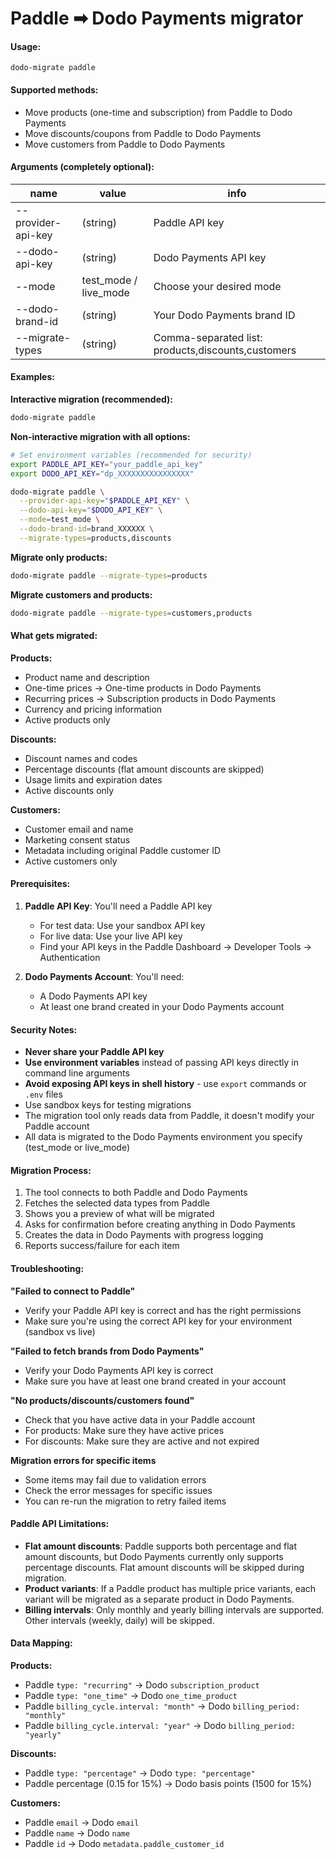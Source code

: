 # Paddle ➡ Dodo Payments migrator

#### Usage:
```
dodo-migrate paddle
```

#### Supported methods:
- Move products (one-time and subscription) from Paddle to Dodo Payments
- Move discounts/coupons from Paddle to Dodo Payments
- Move customers from Paddle to Dodo Payments

#### Arguments (completely optional):
| name | value | info
|--- | --- | ---
| --provider-api-key | (string) | Paddle API key
| --dodo-api-key | (string) | Dodo Payments API key
| --mode | test_mode / live_mode | Choose your desired mode
| --dodo-brand-id | (string) | Your Dodo Payments brand ID
| --migrate-types | (string) | Comma-separated list: products,discounts,customers

#### Examples:

**Interactive migration (recommended):**
```bash
dodo-migrate paddle
```

**Non-interactive migration with all options:**
```bash
# Set environment variables (recommended for security)
export PADDLE_API_KEY="your_paddle_api_key"
export DODO_API_KEY="dp_XXXXXXXXXXXXXXXX"

dodo-migrate paddle \
  --provider-api-key="$PADDLE_API_KEY" \
  --dodo-api-key="$DODO_API_KEY" \
  --mode=test_mode \
  --dodo-brand-id=brand_XXXXXX \
  --migrate-types=products,discounts
```

**Migrate only products:**
```bash
dodo-migrate paddle --migrate-types=products
```

**Migrate customers and products:**
```bash
dodo-migrate paddle --migrate-types=customers,products
```

#### What gets migrated:

**Products:**
- Product name and description
- One-time prices → One-time products in Dodo Payments
- Recurring prices → Subscription products in Dodo Payments
- Currency and pricing information
- Active products only

**Discounts:**
- Discount names and codes
- Percentage discounts (flat amount discounts are skipped)
- Usage limits and expiration dates
- Active discounts only

**Customers:**
- Customer email and name
- Marketing consent status
- Metadata including original Paddle customer ID
- Active customers only

#### Prerequisites:

1. **Paddle API Key**: You'll need a Paddle API key
   - For test data: Use your sandbox API key
   - For live data: Use your live API key
   - Find your API keys in the Paddle Dashboard → Developer Tools → Authentication

2. **Dodo Payments Account**: You'll need:
   - A Dodo Payments API key
   - At least one brand created in your Dodo Payments account

#### Security Notes:

- **Never share your Paddle API key**
- **Use environment variables** instead of passing API keys directly in command line arguments
- **Avoid exposing API keys in shell history** - use `export` commands or `.env` files
- Use sandbox keys for testing migrations
- The migration tool only reads data from Paddle, it doesn't modify your Paddle account
- All data is migrated to the Dodo Payments environment you specify (test_mode or live_mode)

#### Migration Process:

1. The tool connects to both Paddle and Dodo Payments
2. Fetches the selected data types from Paddle
3. Shows you a preview of what will be migrated
4. Asks for confirmation before creating anything in Dodo Payments
5. Creates the data in Dodo Payments with progress logging
6. Reports success/failure for each item

#### Troubleshooting:

**"Failed to connect to Paddle"**
- Verify your Paddle API key is correct and has the right permissions
- Make sure you're using the correct API key for your environment (sandbox vs live)

**"Failed to fetch brands from Dodo Payments"**
- Verify your Dodo Payments API key is correct
- Make sure you have at least one brand created in your account

**"No products/discounts/customers found"**
- Check that you have active data in your Paddle account
- For products: Make sure they have active prices
- For discounts: Make sure they are active and not expired

**Migration errors for specific items**
- Some items may fail due to validation errors
- Check the error messages for specific issues
- You can re-run the migration to retry failed items

#### Paddle API Limitations:

- **Flat amount discounts**: Paddle supports both percentage and flat amount discounts, but Dodo Payments currently only supports percentage discounts. Flat amount discounts will be skipped during migration.
- **Product variants**: If a Paddle product has multiple price variants, each variant will be migrated as a separate product in Dodo Payments.
- **Billing intervals**: Only monthly and yearly billing intervals are supported. Other intervals (weekly, daily) will be skipped.

#### Data Mapping:

**Products:**
- Paddle `type: "recurring"` → Dodo `subscription_product`
- Paddle `type: "one_time"` → Dodo `one_time_product`
- Paddle `billing_cycle.interval: "month"` → Dodo `billing_period: "monthly"`
- Paddle `billing_cycle.interval: "year"` → Dodo `billing_period: "yearly"`

**Discounts:**
- Paddle `type: "percentage"` → Dodo `type: "percentage"`
- Paddle percentage (0.15 for 15%) → Dodo basis points (1500 for 15%)

**Customers:**
- Paddle `email` → Dodo `email`
- Paddle `name` → Dodo `name`
- Paddle `id` → Dodo `metadata.paddle_customer_id`

